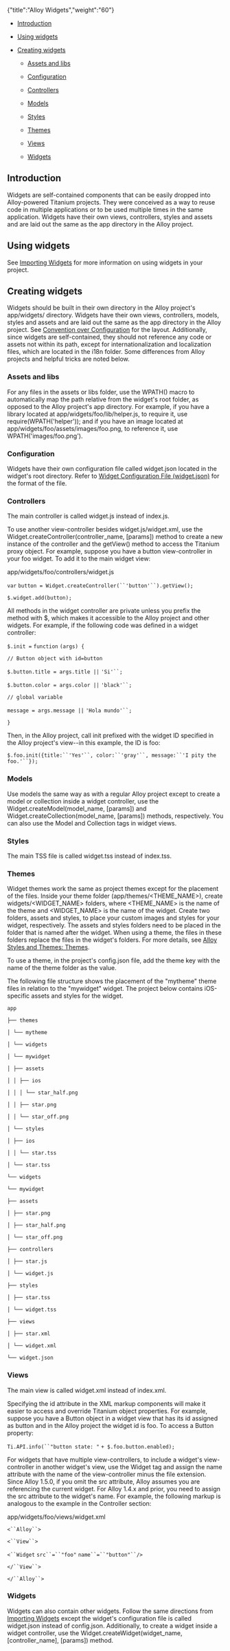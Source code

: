 {"title":"Alloy Widgets","weight":"60"}

* [Introduction](#Introduction)

* [Using widgets](#Usingwidgets)

* [Creating widgets](#Creatingwidgets)

  * [Assets and libs](#Assetsandlibs)

  * [Configuration](#Configuration)

  * [Controllers](#Controllers)

  * [Models](#Models)

  * [Styles](#Styles)

  * [Themes](#Themes)

  * [Views](#Views)

  * [Widgets](#Widgets)


## Introduction

Widgets are self-contained components that can be easily dropped into Alloy-powered Titanium projects. They were conceived as a way to reuse code in multiple applications or to be used multiple times in the same application. Widgets have their own views, controllers, styles and assets and are laid out the same as the app directory in the Alloy project.

## Using widgets

See [Importing Widgets](/docs/appc/Alloy_Framework/Alloy_Guide/Alloy_Views/Alloy_XML_Markup/#ImportingWidgets) for more information on using widgets in your project.

## Creating widgets

Widgets should be built in their own directory in the Alloy project's app/widgets/ directory. Widgets have their own views, controllers, models, styles and assets and are laid out the same as the app directory in the Alloy project. See [Convention over Configuration](/docs/appc/Alloy_Framework/Alloy_Guide/Alloy_Concepts/#ConventionoverConfiguration) for the layout. Additionally, since widgets are self-contained, they should not reference any code or assets not within its path, except for internationalization and localization files, which are located in the i18n folder. Some differences from Alloy projects and helpful tricks are noted below.

### Assets and libs

For any files in the assets or libs folder, use the WPATH() macro to automatically map the path relative from the widget's root folder, as opposed to the Alloy project's app directory. For example, if you have a library located at app/widgets/foo/lib/helper.js, to require it, use require(WPATH('helper')); and if you have an image located at app/widgets/foo/assets/images/foo.png, to reference it, use WPATH('images/foo.png').

### Configuration

Widgets have their own configuration file called widget.json located in the widget's root directory. Refer to [Widget Configuration File (widget.json)](/docs/appc/Alloy_Framework/Alloy_How-tos/Alloy_Reference_Guides/Widget_Configuration_File_(widget.json)/) for the format of the file.

### Controllers

The main controller is called widget.js instead of index.js.

To use another view-controller besides widget.js/widget.xml, use the Widget.createController(controller\_name, \[params\]) method to create a new instance of the controller and the getView() method to access the Titanium proxy object. For example, suppose you have a button view-controller in your foo widget. To add it to the main widget view:

app/widgets/foo/controllers/widget.js

`var` `button = Widget.createController(``'button'``).getView();`

`$.widget.add(button);`

All methods in the widget controller are private unless you prefix the method with $, which makes it accessible to the Alloy project and other widgets. For example, if the following code was defined in a widget controller:

`$.init =` `function` `(args) {`

`// Button object with id=button`

`$.button.title = args.title ||` `'Si'``;`

`$.button.color = args.color ||` `'black'``;`

`// global variable`

`message = args.message ||` `'Hola mundo'``;`

`}`

Then, in the Alloy project, call init prefixed with the widget ID specified in the Alloy project's view--in this example, the ID is foo:

`$.foo.init({title:``'Yes'``, color:``'gray'``, message:``'I pity the foo.'``});`

### Models

Use models the same way as with a regular Alloy project except to create a model or collection inside a widget controller, use the Widget.createModel(model\_name, \[params\]) and Widget.createCollection(model\_name, \[params\]) methods, respectively. You can also use the Model and Collection tags in widget views.

### Styles

The main TSS file is called widget.tss instead of index.tss.

### Themes

Widget themes work the same as project themes except for the placement of the files. Inside your theme folder (app/themes/<THEME\_NAME>), create widgets/<WIDGET\_NAME> folders, where <THEME\_NAME> is the name of the theme and <WIDGET\_NAME> is the name of the widget. Create two folders, assets and styles, to place your custom images and styles for your widget, respectively. The assets and styles folders need to be placed in the folder that is named after the widget. When using a theme, the files in these folders replace the files in the widget's folders. For more details, see [Alloy Styles and Themes: Themes](/docs/appc/Alloy_Framework/Alloy_Guide/Alloy_Views/Alloy_Styles_and_Themes/#Themes).

To use a theme, in the project's config.json file, add the theme key with the name of the theme folder as the value.

The following file structure shows the placement of the "mytheme" theme files in relation to the "mywidget" widget. The project below contains iOS-specific assets and styles for the widget.

`app`

`├── themes`

`│ └── mytheme`

`│ └── widgets`

`│ └── mywidget`

`│ ├── assets`

`│ │ ├── ios`

`│ │ │ └── star_half.png`

`│ │ ├── star.png`

`│ │ └── star_off.png`

`│ └── styles`

`│ ├── ios`

`│ │ └── star.tss`

`│ └── star.tss`

`└── widgets`

`└── mywidget`

`├── assets`

`│ ├── star.png`

`│ ├── star_half.png`

`│ └── star_off.png`

`├── controllers`

`│ ├── star.js`

`│ └── widget.js`

`├── styles`

`│ ├── star.tss`

`│ └── widget.tss`

`├── views`

`│ ├── star.xml`

`│ └── widget.xml`

`└── widget.json`

### Views

The main view is called widget.xml instead of index.xml.

Specifying the id attribute in the XML markup components will make it easier to access and override Titanium object properties. For example, suppose you have a Button object in a widget view that has its id assigned as button and in the Alloy project the widget id is foo. To access a Button property:

`Ti.API.info(``"button state: "` `+ $.foo.button.enabled);`

For widgets that have multiple view-controllers, to include a widget's view-controller in another widget's view, use the Widget tag and assign the name attribute with the name of the view-controller minus the file extension. Since Alloy 1.5.0, if you omit the src attribute, Alloy assumes you are referencing the current widget. For Alloy 1.4.x and prior, you need to assign the src attribute to the widget's name. For example, the following markup is analogous to the example in the Controller section:

app/widgets/foo/views/widget.xml

`<``Alloy``>`

`<``View``>`

`<``Widget`  `src``=``"foo"`  `name``=``"button"``/>`

`</``View``>`

`</``Alloy``>`

### Widgets

Widgets can also contain other widgets. Follow the same directions from [Importing Widgets](/docs/appc/Alloy_Framework/Alloy_Guide/Alloy_Views/Alloy_XML_Markup/#ImportingWidgets) except the widget's configuration file is called widget.json instead of config.json. Additionally, to create a widget inside a widget controller, use the Widget.createWidget(widget\_name, \[controller\_name\], \[params\]) method.
